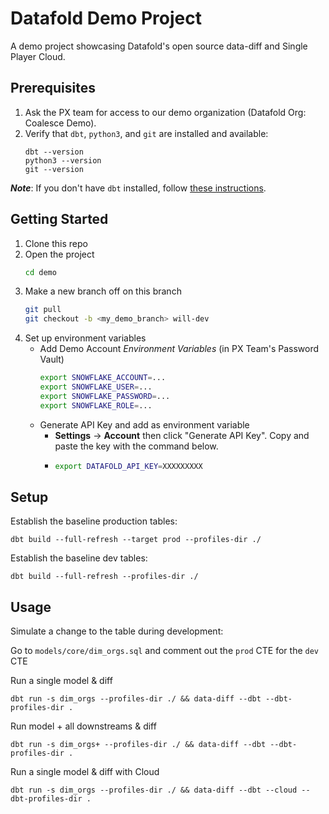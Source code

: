 # Datafold Demo Project

A demo project showcasing Datafold's open source data-diff and Single Player Cloud.

## Prerequisites

1. Ask the PX team for access to our demo organization (Datafold Org: Coalesce Demo).
2. Verify that `dbt`, `python3`, and `git` are installed and available:
    ```shell
    dbt --version
    python3 --version
    git --version
    ```

***Note***: If you don't have `dbt` installed, follow [these instructions](https://docs.getdbt.com/docs/installation).

## Getting Started

1. Clone this repo
2. Open the project
    ```bash
    cd demo
    ```
3. Make a new branch off on this branch
    ```bash
    git pull
    git checkout -b <my_demo_branch> will-dev
    ```
4. Set up environment variables
    - Add Demo Account *Environment Variables* (in PX Team's Password Vault)
        ```bash
        export SNOWFLAKE_ACCOUNT=...
        export SNOWFLAKE_USER=...
        export SNOWFLAKE_PASSWORD=...
        export SNOWFLAKE_ROLE=...
        ```
    - Generate API Key and add as environment variable
        - **Settings** -> **Account** then click "Generate API Key". Copy and paste the key with the command below.
        -   ```bash
            export DATAFOLD_API_KEY=XXXXXXXXX 
            ```

## Setup

Establish the baseline production tables:
```shell
dbt build --full-refresh --target prod --profiles-dir ./
```

Establish the baseline dev tables:
```shell
dbt build --full-refresh --profiles-dir ./
```

## Usage

Simulate a change to the table during development:

Go to `models/core/dim_orgs.sql` and comment out the `prod` CTE for the `dev` CTE

Run a single model & diff
```
dbt run -s dim_orgs --profiles-dir ./ && data-diff --dbt --dbt-profiles-dir .
```

Run model + all downstreams & diff
```
dbt run -s dim_orgs+ --profiles-dir ./ && data-diff --dbt --dbt-profiles-dir .
```

Run a single model & diff with Cloud
```
dbt run -s dim_orgs --profiles-dir ./ && data-diff --dbt --cloud --dbt-profiles-dir .
```
